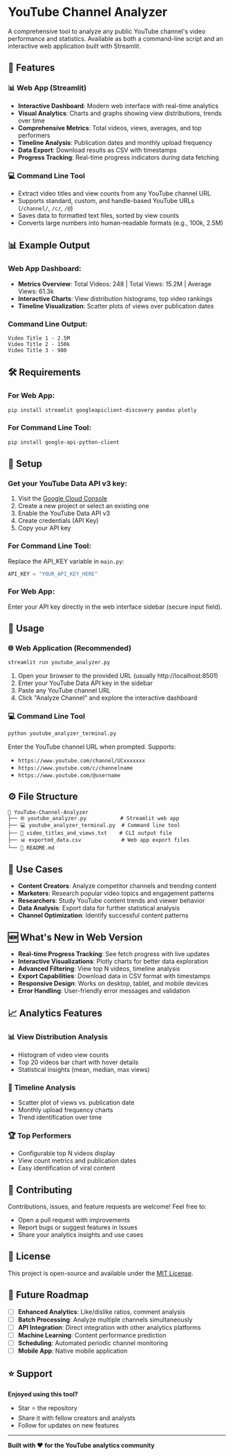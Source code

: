 # YouTube Channel Analyzer

A comprehensive tool to analyze any public YouTube channel's video performance and statistics. Available as both a command-line script and an interactive web application built with Streamlit.

## 🚀 Features

### 📊 **Web App (Streamlit)**

- **Interactive Dashboard**: Modern web interface with real-time analytics
- **Visual Analytics**: Charts and graphs showing view distributions, trends over time
- **Comprehensive Metrics**: Total videos, views, averages, and top performers
- **Timeline Analysis**: Publication dates and monthly upload frequency
- **Data Export**: Download results as CSV with timestamps
- **Progress Tracking**: Real-time progress indicators during data fetching

### 💻 **Command Line Tool**

- Extract video titles and view counts from any YouTube channel URL
- Supports standard, custom, and handle-based YouTube URLs (`/channel/`, `/c/`, `/@`)
- Saves data to formatted text files, sorted by view counts
- Converts large numbers into human-readable formats (e.g., 100k, 2.5M)

## 📊 Example Output

### Web App Dashboard:

- **Metrics Overview**: Total Videos: 248 | Total Views: 15.2M | Average Views: 61.3k
- **Interactive Charts**: View distribution histograms, top video rankings
- **Timeline Visualization**: Scatter plots of views over publication dates

### Command Line Output:

```
Video Title 1 - 2.5M
Video Title 2 - 150k
Video Title 3 - 980
```

## 🛠️ Requirements

### For Web App:

```bash
pip install streamlit googleapiclient-discovery pandas plotly
```

### For Command Line Tool:

```bash
pip install google-api-python-client
```

## 🔑 Setup

### Get your YouTube Data API v3 key:

1. Visit the [Google Cloud Console](https://console.cloud.google.com/)
2. Create a new project or select an existing one
3. Enable the YouTube Data API v3
4. Create credentials (API Key)
5. Copy your API key

### For Command Line Tool:

Replace the API_KEY variable in `main.py`:

```python
API_KEY = "YOUR_API_KEY_HERE"
```

### For Web App:

Enter your API key directly in the web interface sidebar (secure input field).

## 📂 Usage

### 🌐 **Web Application (Recommended)**

```bash
streamlit run youtube_analyzer.py
```

1. Open your browser to the provided URL (usually http://localhost:8501)
2. Enter your YouTube Data API key in the sidebar
3. Paste any YouTube channel URL
4. Click "Analyze Channel" and explore the interactive dashboard

### 💻 **Command Line Tool**

```bash
python youtube_analyzer_terminal.py
```

Enter the YouTube channel URL when prompted. Supports:

- `https://www.youtube.com/channel/UCxxxxxxx`
- `https://www.youtube.com/c/channelname`
- `https://www.youtube.com/@username`

## ⚙️ File Structure

```
📁 YouTube-Channel-Analyzer
├── 🌐 youtube_analyzer.py           # Streamlit web app
├── 💻 youtube_analyzer_terminal.py  # Command line tool
├── 📄 video_titles_and_views.txt    # CLI output file
├── 📊 exported_data.csv             # Web app export files
└── 📖 README.md
```

## 🎯 Use Cases

- **Content Creators**: Analyze competitor channels and trending content
- **Marketers**: Research popular video topics and engagement patterns
- **Researchers**: Study YouTube content trends and viewer behavior
- **Data Analysis**: Export data for further statistical analysis
- **Channel Optimization**: Identify successful content patterns

## 🆕 What's New in Web Version

- **Real-time Progress Tracking**: See fetch progress with live updates
- **Interactive Visualizations**: Plotly charts for better data exploration
- **Advanced Filtering**: View top N videos, timeline analysis
- **Export Capabilities**: Download data in CSV format with timestamps
- **Responsive Design**: Works on desktop, tablet, and mobile devices
- **Error Handling**: User-friendly error messages and validation

## 📈 Analytics Features

### 📊 **View Distribution Analysis**

- Histogram of video view counts
- Top 20 videos bar chart with hover details
- Statistical insights (mean, median, max views)

### 📅 **Timeline Analysis**

- Scatter plot of views vs. publication date
- Monthly upload frequency charts
- Trend identification over time

### 🏆 **Top Performers**

- Configurable top N videos display
- View count metrics and publication dates
- Easy identification of viral content

## 🤝 Contributing

Contributions, issues, and feature requests are welcome! Feel free to:

- Open a pull request with improvements
- Report bugs or suggest features in Issues
- Share your analytics insights and use cases

## 📄 License

This project is open-source and available under the [MIT License](LICENSE).

## 🔮 Future Roadmap

- [ ] **Enhanced Analytics**: Like/dislike ratios, comment analysis
- [ ] **Batch Processing**: Analyze multiple channels simultaneously
- [ ] **API Integration**: Direct integration with other analytics platforms
- [ ] **Machine Learning**: Content performance prediction
- [ ] **Scheduling**: Automated periodic channel monitoring
- [ ] **Mobile App**: Native mobile application

## ⭐️ Support

**Enjoyed using this tool?**

- Star ⭐️ the repository
- Share it with fellow creators and analysts
- Follow for updates on new features

---

**Built with ❤️ for the YouTube analytics community**
